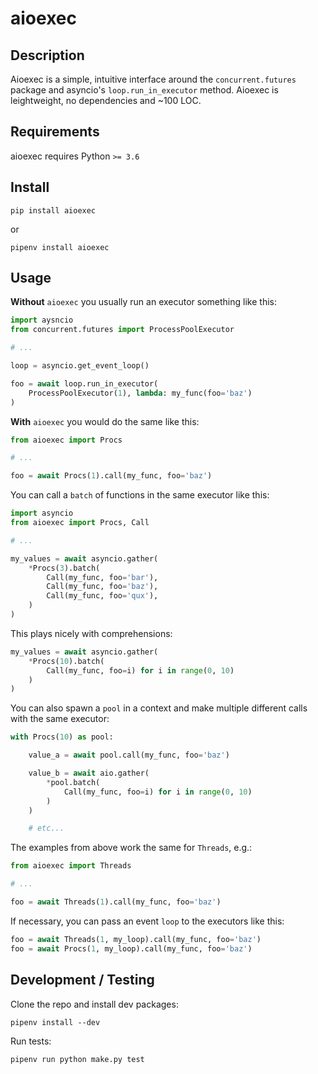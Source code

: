 # aioexec

## Description

Aioexec is a simple, intuitive interface around the `concurrent.futures` package and asyncio's `loop.run_in_executor` method. Aioexec is leightweight, no dependencies and ~100 LOC.

## Requirements

aioexec requires Python `>= 3.6`

## Install

    pip install aioexec

or

    pipenv install aioexec

## Usage

**Without** `aioexec` you usually run an executor something like this:

```python
import aysncio
from concurrent.futures import ProcessPoolExecutor

# ...

loop = asyncio.get_event_loop()

foo = await loop.run_in_executor(
    ProcessPoolExecutor(1), lambda: my_func(foo='baz')
)
```

**With** `aioexec` you would do the same like this:

```python
from aioexec import Procs

# ...

foo = await Procs(1).call(my_func, foo='baz')
```

You can call a `batch` of functions in the same executor like this:

```python
import asyncio
from aioexec import Procs, Call

# ...

my_values = await asyncio.gather(
    *Procs(3).batch(
        Call(my_func, foo='bar'),
        Call(my_func, foo='baz'),
        Call(my_func, foo='qux'),
    )
)
```

This plays nicely with comprehensions:

```python
my_values = await asyncio.gather(
    *Procs(10).batch(
        Call(my_func, foo=i) for i in range(0, 10)
    )
)
```

You can also spawn a `pool` in a context and make multiple different calls with the same executor:

```python
with Procs(10) as pool:

    value_a = await pool.call(my_func, foo='baz')

    value_b = await aio.gather(
        *pool.batch(
            Call(my_func, foo=i) for i in range(0, 10)
        )
    )

    # etc...
```

The examples from above work the same for `Threads`, e.g.:

```python
from aioexec import Threads

# ...

foo = await Threads(1).call(my_func, foo='baz')

```

If necessary, you can pass an event `loop` to the executors like this:

```python
foo = await Threads(1, my_loop).call(my_func, foo='baz')
foo = await Procs(1, my_loop).call(my_func, foo='baz')
```

## Development / Testing

Clone the repo and install dev packages:

    pipenv install --dev

Run tests:

    pipenv run python make.py test
